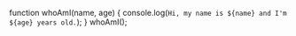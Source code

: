 function whoAmI(name, age) {
    console.log(`Hi, my name is ${name} and I'm ${age} years old.`);
}
whoAmI();     
     
